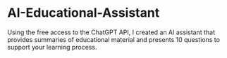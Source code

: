 # AI-Educational-Assistant
Using the free access to the ChatGPT API, I created an AI assistant that provides summaries of educational material and presents 10 questions to support your learning process.
